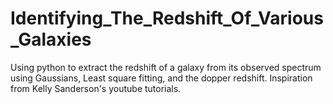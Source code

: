 # Identifying_The_Redshift_Of_Various_Galaxies
Using python to extract the redshift of a galaxy from its observed spectrum using Gaussians,
Least square fitting, and the dopper redshift. Inspiration from Kelly Sanderson's youtube 
tutorials. 
